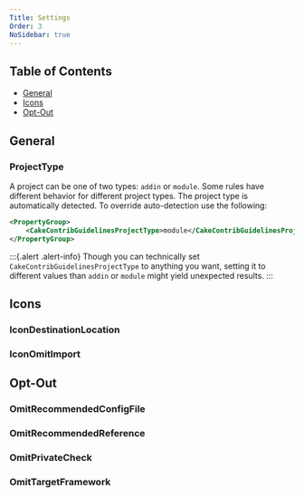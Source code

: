 ```yaml
---
Title: Settings
Order: 3
NoSidebar: true
---
```


<!-- START doctoc generated TOC please keep comment here to allow auto update -->
<!-- DON'T EDIT THIS SECTION, INSTEAD RE-RUN doctoc TO UPDATE -->
## Table of Contents

- [General](#general)
- [Icons](#icons)
- [Opt-Out](#opt-out)

<!-- END doctoc generated TOC please keep comment here to allow auto update -->

## General

### ProjectType
A project can be one of two types: `addin` or `module`. Some rules have different behavior for 
different project types.
The project type is automatically detected. To override auto-detection use the following:

```xml
<PropertyGroup>
    <CakeContribGuidelinesProjectType>module</CakeContribGuidelinesProjectType>
</PropertyGroup>
```

:::{.alert .alert-info}
Though you can technically set `CakeContribGuidelinesProjectType` to anything you want, setting it to
different values than `addin` or `module` might yield unexpected results.
:::

## Icons

### IconDestinationLocation
<?! Include "./fragments/IconDestinationLocation.md" /?>

### IconOmitImport
<?! Include "./fragments/IconOmitImport.md" /?>

## Opt-Out

### OmitRecommendedConfigFile
<?! Include "./fragments/OmitRecommendedConfigFile.md" /?>

### OmitRecommendedReference
<?! Include "./fragments/OmitRecommendedReference.md" /?>

### OmitPrivateCheck
<?! Include "./fragments/OmitPrivateCheck.md" /?>

### OmitTargetFramework
<?! Include "./fragments/OmitTargetFramework.md" /?>
